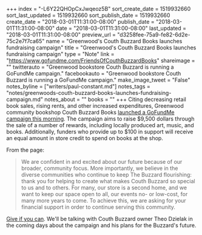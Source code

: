 +++
index = "-L6Y22QHOpCxJwqeoz5B"
sort_create_date = 1519932660
sort_last_updated = 1519932660
sort_publish_date = 1519932660
create_date = "2018-03-01T11:31:00-08:00"
publish_date = "2018-03-01T11:31:00-08:00"
date = "2018-03-01T11:31:00-08:00"
last_updated = "2018-03-01T11:31:00-08:00"
preview_url = "d3258fee-75a9-fe82-6d2e-75c2e7f7ca65"
name = "Greenwood's Couth Buzzard Books launches fundraising campaign"
title = "Greenwood's Couth Buzzard Books launches fundraising campaign"
type = "Note"
link = "https://www.gofundme.com/FriendsOfCouthBuzzardBooks"
shareimage = ""
twitterauto = "Greenwood bookstore Couth Buzzard is running a GoFundMe campaign."
facebookauto = "Greenwood bookstore Couth Buzzard is running a GoFundMe campaign."
make_image_tweet = "False"
notes_byline = ["writers/paul-constant.md"]
notes_tags = "notes/greenwoods-couth-buzzard-books-launches-fundraising-campaign.md"
notes_about = ""
books = ""
+++
Citing decreasing retail book sales, rising rents, and other increased expenditures, Greenwood community bookshop Couth Buzzard Books [launched a GoFundMe campaign this morning](https://www.gofundme.com/FriendsOfCouthBuzzardBooks). The campaign aims to raise $9,500 dollars through the sale of a number of rewards, including locally produced art, music, and books. Additionally, funders who provide up to $100 in support will receive an equal amount in store credit to spend on books at the shop. 

From the page:

<blockquote>We are confident in and excited about our future because of our broader, community focus. More importantly, we believe in the diverse communities who continue to keep The Buzzard flourishing: thank you for helping to create what makes Couth Buzzard so special to us and to others. For many, our store is a second home, and we want to keep our space open to all, our events no- or low-cost, for many more years to come. To achieve this, we are asking for your financial support in order to continue serving this community.</blockquote>

[Give if you can](https://www.gofundme.com/FriendsOfCouthBuzzardBooks). We'll be talking with Couth Buzzard owner Theo Dzielak in the coming days about the campaign and his plans for the Buzzard's future.